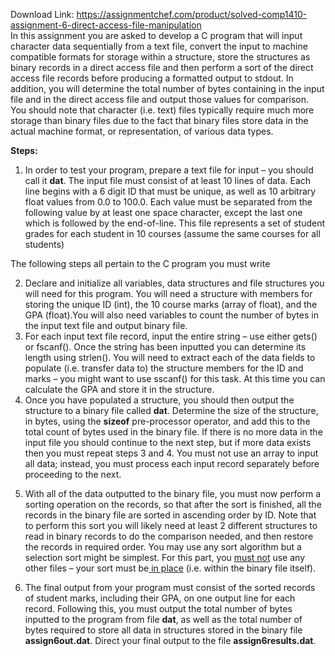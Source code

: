 Download Link: https://assignmentchef.com/product/solved-comp1410-assignment-6-direct-access-file-manipulation
<br>
In this assignment you are asked to develop a C program that will input character data sequentially from a text file, convert the input to machine compatible formats for storage within a structure, store the structures as binary records in a direct access file and then perform a sort of the direct access file records before producing a formatted output to stdout.  In addition, you will determine the total number of bytes containing in the input file and in the direct access file and output those values for comparison.  You should note that character (i.e. text) files typically require much more storage than binary files due to the fact that binary files store data in the actual machine format, or representation, of various data types.

<strong>Steps: </strong>

<ol>

 <li>In order to test your program, prepare a text file for input – you should call it <strong>dat</strong>. The input file must consist of at least 10 lines of data.  Each line begins with a 6 digit ID that must be unique, as well as 10 arbitrary float values from 0.0 to 100.0.  Each value must be separated from the following value by at least one space character, except the last one which is followed by the end-of-line.  This file represents a set of student grades for each student in 10 courses (assume the same courses for all students)</li>

</ol>

The following steps all pertain to the C program you must write

<ol start="2">

 <li>Declare and initialize all variables, data structures and file structures you will need for this program. You will need a structure with members for storing the unique ID (int), the 10 course marks (array of float), and the GPA (float).You will also need variables to count the number of bytes in the input text file and output binary file.</li>

 <li>For each input text file record, input the entire string – use either gets() or fscanf(). Once the string has been inputted you can determine its length using strlen().  You will need to extract each of the data fields to populate (i.e. transfer data to) the structure members for the ID and marks – you might want to use sscanf() for this task.  At this time you can calculate the GPA and store it in the structure.</li>

 <li>Once you have populated a structure, you should then output the structure to a binary file called <strong>dat</strong>. Determine the size of the structure, in bytes, using the <strong>sizeof</strong> pre-processor operator, and add this to the total count of bytes used in the binary file.  If there is no more data in the input file you should continue to the next step, but if more data exists then you must repeat steps 3 and 4.  You must not use an array to input all data; instead, you must process each input record separately before proceeding to the next.</li>

</ol>




<ol start="5">

 <li>With all of the data outputted to the binary file, you must now perform a sorting operation on the records, so that after the sort is finished, all the records in the binary file are sorted in ascending order by ID. Note that to perform this sort you will likely need at least 2 different structures to read in binary records to do the comparison needed, and then restore the records in required order.  You may use any sort algorithm but a selection sort might be simplest.  For this part, you <u>must not</u> use any other files – your sort must be<u> in place</u> (i.e. within the binary file itself).</li>

</ol>




<ol start="6">

 <li>The final output from your program must consist of the sorted records of student marks, including their GPA, on one output line for each record. Following this, you must output the total number of bytes inputted to the program from file <strong>dat</strong>, as well as the total number of bytes required to store all data in structures stored in the binary file <strong>assign6out.dat</strong>.  Direct your final output to the file <strong>assign6results.dat</strong>.</li>

</ol>


